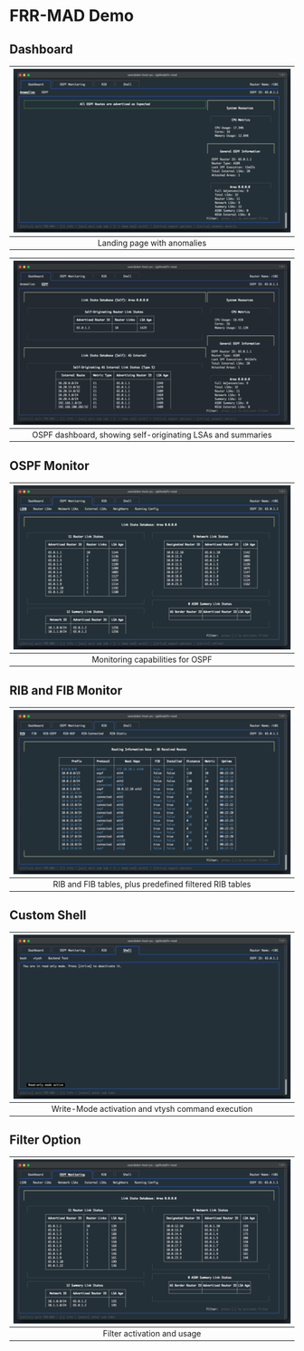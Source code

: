 # FRR-MAD Demo

## Dashboard

|    ![Anomaly Dashboard](https://github.com/FRR-MAD/frr-mad-assets/blob/main/demo/demo_dashboardAnomaly.gif)    
|:----------------------------------------:|
| Landing page with anomalies |

|   ![OSPF Dashboard](https://github.com/FRR-MAD/frr-mad-assets/blob/main/demo/demo_dashboardOspf.png)   
|:-----------------------------------------------------------:|
| OSPF dashboard, showing self-originating LSAs and summaries |

## OSPF Monitor

| ![OSPF Monitor](https://github.com/FRR-MAD/frr-mad-assets/blob/main/demo/demo_ospfMonitor.gif) 
|:-----------------------------------------------------:|
|           Monitoring capabilities for OSPF            |

## RIB and FIB Monitor

| ![RIB and FIB Monitor](https://github.com/FRR-MAD/frr-mad-assets/blob/main/demo/ribFibMonitor.gif) 
|:-------------------------------------------------------:|
|   RIB and FIB tables, plus predefined filtered RIB tables    |

## Custom Shell

|          ![Custom Shell](https://github.com/FRR-MAD/frr-mad-assets/blob/main/demo/customShell.gif)          |
|:---------------------------------------------------------:|
| Write-Mode activation and vtysh command execution |

## Filter Option

| ![Filter Options](https://github.com/FRR-MAD/frr-mad-assets/blob/main/demo/filterOption.gif) |
|:---------------------------------------:|
|       Filter activation and usage       |



